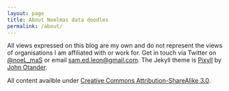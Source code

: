 ```yaml
---
layout: page
title: About Noelmas data doodles
permalink: /about/
---
```


All views expressed on this blog are my own and do not represent the views of organisations I am affiliated with or work for. Get in touch via Twitter on [@noeL_maS](https://twitter.com/noel_mas) or email sam.ed.leon@gmail.com. The Jekyll theme is [Pixyll](https://github.com/johnotander/pixyll) by [John Otander](http://johnotander.com). 

All content availble under [Creative Commons Attribution-ShareAlike 3.0](https://creativecommons.org/licenses/by-sa/3.0/).